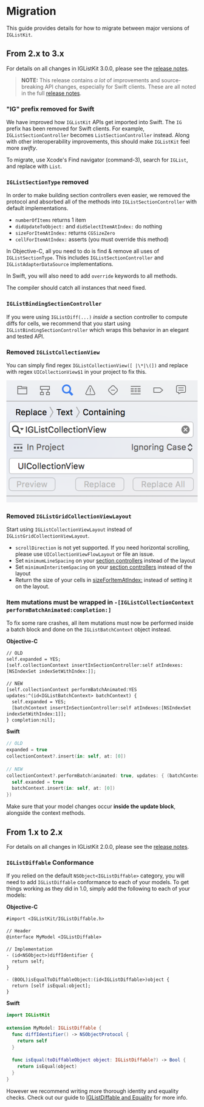 # Migration

This guide provides details for how to migrate between major versions of `IGListKit`.

## From 2.x to 3.x

For details on all changes in IGListKit 3.0.0, please see the [release notes](https://github.com/Instagram/IGListKit/releases/tag/3.0.0). 

> **NOTE:** This release contains *a lot* of improvements and source-breaking API changes, especially for Swift clients. These are all noted in the full [release notes](https://github.com/Instagram/IGListKit/releases/tag/3.0.0).

### "IG" prefix removed for Swift

We have improved how `IGListKit` APIs get imported into Swift. The `IG` prefix has been removed for Swift clients. For example, `IGListSectionController` becomes `ListSectionController` instead. Along with other interoperability improvements, this should make `IGListKit` feel more *swifty*.

To migrate, use Xcode's Find navigator (command-3), search for `IGList`, and replace with `List`.

### `IGListSectionType` removed

In order to make building section controllers even easier, we removed the protocol and absorbed all of the methods into `IGListSectionController` with default implementations.

- `numberOfItems` returns 1 item
- `didUpdateToObject:` and `didSelectItemAtIndex:` do nothing
- `sizeForItemAtIndex:` returns `CGSizeZero`
- `cellForItemAtIndex:` asserts (you must override this method)

In Objective-C, all you need to do is find & remove all uses of `IGListSectionType`. This includes `IGListSectionController` and `IGListAdapterDataSource` implementations.

In Swift, you will also need to add `override` keywords to all methods.

The compiler should catch all instances that need fixed.

### `IGListBindingSectionController`

If you were using `IGListDiff(...)` _inside_ a section controller to compute diffs for cells, we recommend that you start using `IGListBindingSectionController` which wraps this behavior in an elegant and tested API.

### Removed `IGListCollectionView`

You can simply find regex `IGListCollectionView([ |\*|\(])` and replace with regex `UICollectionView$1` in your project to fix this.

![Replace IGListCollectionView](https://raw.githubusercontent.com/Instagram/IGListKit/master/Resources/replace-iglistcollectionview.png)

### Removed `IGListGridCollectionViewLayout`

Start using `IGListCollectionViewLayout` instead of `IGListGridCollectionViewLayout`.

- `scrollDirection` is not yet supported. If you need horizontal scrolling, please use `UICollectionViewFlowLayout` or file an issue.
- Set `minimumLineSpacing` on your [section controllers](https://github.com/Instagram/IGListKit/blob/master/Source/IGListSectionController.h#L59-L64) instead of the layout
- Set `minimumInteritemSpacing` on your [section controllers](https://github.com/Instagram/IGListKit/blob/master/Source/IGListSectionController.h#L66-L71) instead of the layout
- Return the size of your cells in [sizeForItemAtIndex:](https://github.com/Instagram/IGListKit/blob/master/Source/IGListSectionType.h#L43-L54) instead of setting it on the layout.

### Item mutations must be wrapped in `-[IGListCollectionContext performBatchAnimated:completion:]`

To fix some rare crashes, all item mutations must now be performed inside a batch block and done on the `IGListBatchContext` object instead.

**Objective-C**

```objc
// OLD
self.expanded = YES;
[self.collectionContext insertInSectionController:self atIndexes:[NSIndexSet indexSetWithIndex:]];

// NEW
[self.collectionContext performBatchAnimated:YES updates:^(id<IGListBatchContext> batchContext) {
  self.expanded = YES;
  [batchContext insertInSectionController:self atIndexes:[NSIndexSet indexSetWithIndex:1]];
} completion:nil];
```

**Swift**

```swift
// OLD
expanded = true
collectionContext?.insert(in: self, at: [0])

// NEW
collectionContext?.performBatch(animated: true, updates: { (batchContext) in
  self.exanded = true
  batchContext.insert(in: self, at: [0])
})
```

Make sure that your model changes occur **inside the update block**, alongside the context methods.

## From 1.x to 2.x

For details on all changes in IGListKit 2.0.0, please see the [release notes](https://github.com/Instagram/IGListKit/releases/tag/2.0.0).

### `IGListDiffable` Conformance

If you relied on the default `NSObject<IGListDiffable>` category, you will need to add `IGListDiffable` conformance to each of your models. To get things working as they did in 1.0, simply add the following to each of your models:

**Objective-C**

```objc
#import <IGListKit/IGListDiffable.h>

// Header
@interface MyModel <IGListDiffable>

// Implementation
- (id<NSObject>)diffIdentifier {
  return self;
}

- (BOOL)isEqualToDiffableObject:(id<IGListDiffable>)object {
  return [self isEqual:object];
}
```

**Swift**

```swift
import IGListKit

extension MyModel: IGListDiffable {
  func diffIdentifier() -> NSObjectProtocol {
    return self
  }
  
  func isEqual(toDiffableObject object: IGListDiffable?) -> Bool {
    return isEqual(object)
  }
}
```

However we recommend writing more thorough identity and equality checks. Check out our guide to [IGListDiffable and Equality](https://instagram.github.io/IGListKit/iglistdiffable-and-equality.html) for more info.
